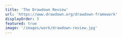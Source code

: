 ```yaml
---
title: 'The Drawdown Review'
url: 'https://www.drawdown.org/drawdown-framework'
displayOrder: 5
featured: true
image: '/images/work/drawdown-review.jpg'
---
```

